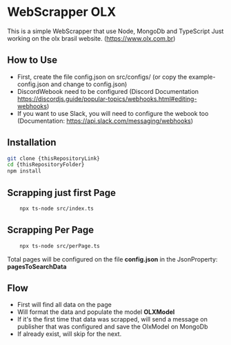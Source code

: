 # WebScrapper OLX

This is a simple WebScrapper that use Node, MongoDb and TypeScript
Just working on the olx brasil website. (https://www.olx.com.br)

## How to Use

- First, create the file config.json on src/configs/ (or copy the example-config.json and change to config.json)
- DiscordWebook need to be configured (Discord Documentation https://discordjs.guide/popular-topics/webhooks.html#editing-webhooks)
- If you want to use Slack, you will need to configure the webook too (Documentation: https://api.slack.com/messaging/webhooks)

## Installation
```sh
git clone {thisRepositoryLink}
cd {thisRepositoryFolder}
npm install
```

## Scrapping just first Page
```sh
    npx ts-node src/index.ts
```

## Scrapping Per Page
```sh
    npx ts-node src/perPage.ts
```
Total pages will be configured on the file **config.json** in the JsonProperty: **pagesToSearchData**

## Flow
- First will find all data on the page
- Will format the data and populate the model **OLXModel**
- If it's the first time that data was scrapped, will send a message on publisher that was configured and save the OlxModel on MongoDb
- If already exist, will skip for the next.
